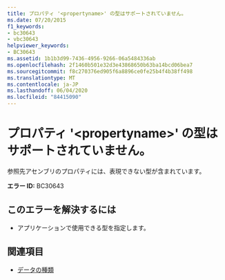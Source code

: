 ```yaml
---
title: プロパティ '<propertyname>' の型はサポートされていません。
ms.date: 07/20/2015
f1_keywords:
- bc30643
- vbc30643
helpviewer_keywords:
- BC30643
ms.assetid: 1b1b3d99-7436-4956-9266-06a5484336ab
ms.openlocfilehash: 2f1460b501e32d3e43868650b63ba14bcd06bea7
ms.sourcegitcommit: f8c270376ed905f6a8896ce0fe25b4f4b38ff498
ms.translationtype: MT
ms.contentlocale: ja-JP
ms.lasthandoff: 06/04/2020
ms.locfileid: "84415090"
---
```

# <a name="property-propertyname-is-of-an-unsupported-type"></a>プロパティ '\<propertyname>' の型はサポートされていません。
参照先アセンブリのプロパティには、表現できない型が含まれています。  
  
 **エラー ID:** BC30643  
  
## <a name="to-correct-this-error"></a>このエラーを解決するには  
  
- アプリケーションで使用できる型を指定します。  
  
## <a name="see-also"></a>関連項目

- [データの種類](../programming-guide/language-features/data-types/index.md)
